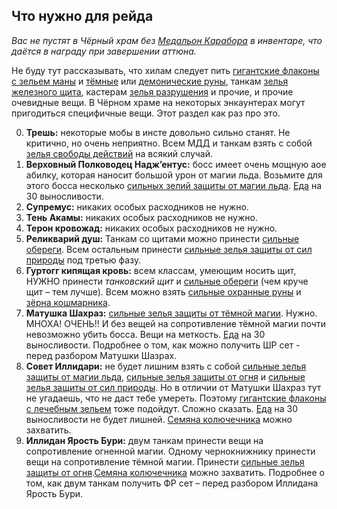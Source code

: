 
## Что нужно для рейда ##


<em> Вас не пустят в Чёрный храм без [Медальон Карабора](https://ru.tbc.wowhead.com/item=32649) в инвентаре, что даётся в награду при завершении аттюна. </em>
  

Не буду тут рассказывать, что хилам следует пить   [гигантские флаконы с зельем маны](https://ru.tbc.wowhead.com/item=22832) и [тёмные](https://ru.tbc.wowhead.com/item=20520) или [демонические руны](https://ru.tbc.wowhead.com/item=12662), танкам [зелья железного щита](https://ru.tbc.wowhead.com/item=22849), кастерам [зелья разрушения](https://ru.tbc.wowhead.com/item=22839) и прочие, и прочие очевидные вещи. В Чёрном храме на некоторых энкаунтерах могут пригодиться специфичные вещи. Этот раздел как раз про это. 


0. **Трешь:** некоторые мобы в инсте довольно сильно станят. Не критично, но очень неприятно. Всем МДД и танкам взять с собой [зелья свободы действий](https://ru.tbc.wowhead.com/item=5634) на всякий случай. 
1. **Верховный Полководец Надж’ентус:** босс имеет очень мощную аое абилку, которая наносит большой урон от магии льда. Возьмите для этого босса несколько [сильных зелий защиты от магии льда](https://ru.tbc.wowhead.com/item=22842). [Еда](https://ru.tbc.wowhead.com/item=33052) на 30 выносливости.
2. **Супремус:** никаких особых расходников не нужно.
3. **Тень Акамы:** никаких особых расходников не нужно.
4. **Терон кровожад:** никаких особых расходников не нужно.
5. **Реликварий душ:** Танкам со щитами можно принести [сильные обереги](https://ru.tbc.wowhead.com/item=23576). Всем остальным принести [сильные зелья защиты от сил природы](https://ru.tbc.wowhead.com/spell=28573) под третью фазу.
6. **Гуртогг кипящая кровь:** всем классам, умеющим носить щит, НУЖНО принести *танковский щит* и [сильные обереги](https://ru.tbc.wowhead.com/item=23576) (чем круче щит – тем лучше). Всем можно взять [сильные охранные руны](https://ru.tbc.wowhead.com/item=25521) и [зёрна кошмарника](https://ru.tbc.wowhead.com/spell=28726).
7. **Матушка Шахраз:** [сильные зелья защиты от тёмной магии](https://ru.tbc.wowhead.com/item=22846). Нужно. МНОХА! ОЧЕНЬ!! И без вещей на сопротивление тёмной магии почти невозможно убить босса. Вещи на меткость. [Еда](https://ru.tbc.wowhead.com/item=33052) на 30 выносливости. Подробнее о том, как можно получить ШР сет - перед разбором Матушки Шазрах.
8. **Совет Иллидари:** не будет лишним взять с собой [сильные зелья защиты от магии льда](https://ru.tbc.wowhead.com/item=22842), [сильные зелья защиты от огня](https://ru.tbc.wowhead.com/spell=28571) и [сильные зелья защиты от сил природы](https://ru.tbc.wowhead.com/spell=28573). Но в отличии от Матушки Шахраз тут не угадаешь, что не даст тебе умереть. Поэтому [гигантские флаконы с лечебным зельем]() тоже подойдут. Сложно сказать. [Еда](https://ru.tbc.wowhead.com/item=33052) на 30 выносливости не будет лишней. [Семяна колючечника](https://ru.tbc.wowhead.com/item=18297) можно захватить.
9. **Иллидан Ярость Бури:** двум танкам принести вещи на сопротивление огненной магии. Одному чернокнижнику принести вещи на сопротивление тёмной магии. Принести [сильные зелья защиты от огня](https://ru.tbc.wowhead.com/spell=28571).[Семяна колючечника](https://ru.tbc.wowhead.com/item=18297) можно захватить. Подробнее о том, как двум танкам получить ФР сет – перед разбором Иллидана Ярость Бури.


<script>var whTooltips = {colorLinks: false, iconizeLinks: true, renameLinks: true};</script> <script src="https://wow.zamimg.com/widgets/power.js"></script>


